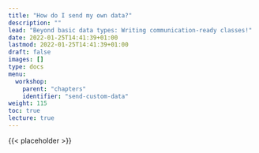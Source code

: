```yaml
---
title: "How do I send my own data?"
description: ""
lead: "Beyond basic data types: Writing communication-ready classes!"
date: 2022-01-25T14:41:39+01:00
lastmod: 2022-01-25T14:41:39+01:00
draft: false
images: []
type: docs
menu:
  workshop:
    parent: "chapters"
    identifier: "send-custom-data"
weight: 115
toc: true
lecture: true
---
```


<script type="text/javascript" src="/js/lock.js"></script>
{{< placeholder >}}
